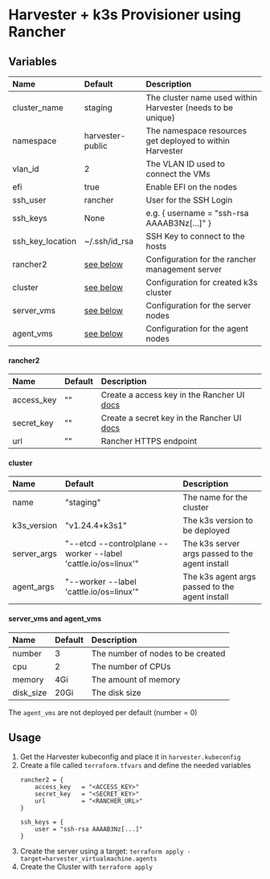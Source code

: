 # Harvester + k3s Provisioner using Rancher

## Variables

| Name             | Default                                                                                   | Description                                                 |
|:-----------------|:------------------------------------------------------------------------------------------|:------------------------------------------------------------|
| cluster_name     | staging                                                                                   | The cluster name used within Harvester (needs to be unique) |
| namespace        | harvester-public                                                                          | The namespace resources get deployed to within Harvester    |
| vlan_id          | 2                                                                                         | The VLAN ID used to connect the VMs                         |
| efi              | true                                                                                      | Enable EFI on the nodes                                     |
| ssh_user         | rancher                                                                                   | User for the SSH Login                                      |
| ssh_keys         | None                                                                                      | e.g. { username = "ssh-rsa AAAAB3Nz[...]" }                 |
| ssh_key_location | ~/.ssh/id_rsa                                                                             | SSH Key to connect to the hosts                             |
| rancher2         | [see below](https://github.com/dgiebert/harvester-k3s-terraform#rancher2)                 | Configuration for the rancher management server             |
| cluster          | [see below](https://github.com/dgiebert/harvester-k3s-terraform#cluster)                  | Configuration for created k3s cluster                       |
| server_vms       | [see below](https://github.com/dgiebert/harvester-k3s-terraform#server_vms-and-agent_vms) | Configuration for the server nodes                          |
| agent_vms        | [see below](https://github.com/dgiebert/harvester-k3s-terraform#server_vms-and-agent_vms) | Configuration for the agent nodes                           |

#### rancher2

| Name       | Default | Description                                                                                                                  |
|:-----------|:--------|:-----------------------------------------------------------------------------------------------------------------------------|
| access_key | ""      | Create a access key in the Rancher UI [docs](https://docs.ranchermanager.rancher.io/reference-guides/user-settings/api-keys) |
| secret_key | ""      | Create a secret key in the Rancher UI [docs](https://docs.ranchermanager.rancher.io/reference-guides/user-settings/api-keys) |
| url        | ""      | Rancher HTTPS endpoint                                                                                                       |

#### cluster

| Name        | Default                                                       | Description                                     |
|:------------|:--------------------------------------------------------------|:------------------------------------------------|
| name        | "staging"                                                     | The name for the cluster                        |
| k3s_version | "v1.24.4+k3s1"                                                | The k3s version to be deployed                  |
| server_args | "--etcd --controlplane --worker --label 'cattle.io/os=linux'" | The k3s server args passed to the agent install |
| agent_args  | "--worker --label 'cattle.io/os=linux'"                       | The k3s agent args passed to the agent install  |

#### server_vms and agent_vms

| Name      | Default | Description                       |
|:----------|:--------|:----------------------------------|
| number    | 3       | The number of nodes to be created |
| cpu       | 2       | The number of CPUs                |
| memory    | 4Gi     | The amount of memory              |
| disk_size | 20Gi    | The disk size                     |

The `agent_vms` are not deployed per default (number = 0)

## Usage

1. Get the Harvester kubeconfig and place it in `harvester.kubeconfig`
2. Create a file called `terraform.tfvars` and define the needed variables
    ```
    rancher2 = {
        access_key   = "<ACCESS_KEY>"
        secret_key   = "<SECRET_KEY>"
        url          = "<RANCHER_URL>"
    }

    ssh_keys = {
        user = "ssh-rsa AAAAB3Nz[...]"
    }
    ```
3. Create the server using a target: `terraform apply -target=harvester_virtualmachine.agents`
4. Create the Cluster with `terraform apply`